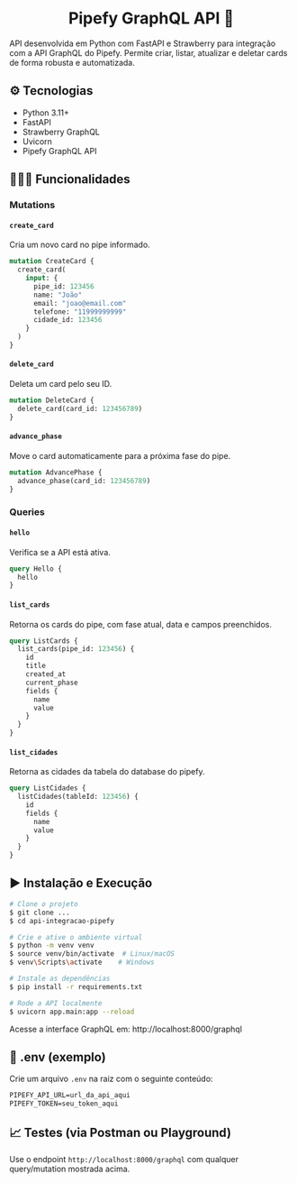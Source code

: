 <h1 align="center">Pipefy GraphQL API 🤖</h1>

API desenvolvida em Python com FastAPI e Strawberry para integração com a API GraphQL do Pipefy. Permite criar, listar, atualizar e deletar cards de forma robusta e automatizada.

## ⚙️ Tecnologias

- Python 3.11+
- FastAPI
- Strawberry GraphQL
- Uvicorn
- Pipefy GraphQL API

## 🧑🏻‍💻 Funcionalidades

### Mutations

#### `create_card`

Cria um novo card no pipe informado.

```graphql
mutation CreateCard {
  create_card(
    input: {
      pipe_id: 123456
      name: "João"
      email: "joao@email.com"
      telefone: "11999999999"
      cidade_id: 123456
    }
  )
}
```

#### `delete_card`

Deleta um card pelo seu ID.

```graphql
mutation DeleteCard {
  delete_card(card_id: 123456789)
}
```

#### `advance_phase`

Move o card automaticamente para a próxima fase do pipe.

```graphql
mutation AdvancePhase {
  advance_phase(card_id: 123456789)
}
```

### Queries

#### `hello`

Verifica se a API está ativa.

```graphql
query Hello {
  hello
}
```

#### `list_cards`

Retorna os cards do pipe, com fase atual, data e campos preenchidos.

```graphql
query ListCards {
  list_cards(pipe_id: 123456) {
    id
    title
    created_at
    current_phase
    fields {
      name
      value
    }
  }
}
```

#### `list_cidades`

Retorna as cidades da tabela do database do pipefy.

```graphql
query ListCidades {
  listCidades(tableId: 123456) {
    id
    fields {
      name
      value
    }
  }
}
```

## ▶️ Instalação e Execução

```bash
# Clone o projeto
$ git clone ...
$ cd api-integracao-pipefy

# Crie e ative o ambiente virtual
$ python -m venv venv
$ source venv/bin/activate  # Linux/macOS
$ venv\Scripts\activate    # Windows

# Instale as dependências
$ pip install -r requirements.txt

# Rode a API localmente
$ uvicorn app.main:app --reload
```

Acesse a interface GraphQL em: http://localhost:8000/graphql

## 🔐 .env (exemplo)

Crie um arquivo `.env` na raiz com o seguinte conteúdo:

```graphql
PIPEFY_API_URL=url_da_api_aqui
PIPEFY_TOKEN=seu_token_aqui
```

## 📈 Testes (via Postman ou Playground)

Use o endpoint `http://localhost:8000/graphql` com qualquer query/mutation mostrada acima.
